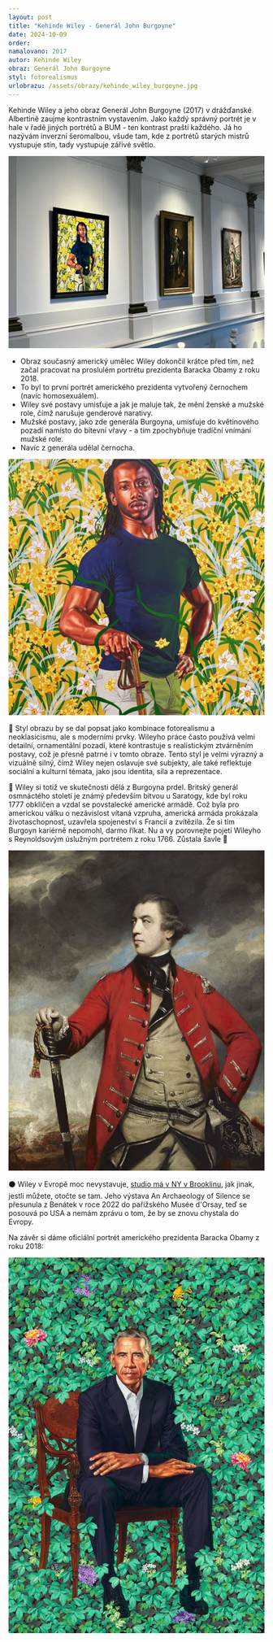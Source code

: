```yaml
---
layout: post
title: "Kehinde Wiley - Generál John Burgoyne"
date: 2024-10-09
order: 
namalovano: 2017
autor: Kehinde Wiley
obraz: Generál John Burgoyne
styl: fotorealismus
urlobrazu: /assets/obrazy/kehinde_wiley_burgoyne.jpg
---
```


Kehinde Wiley a jeho obraz Generál John Burgoyne (2017) v drážďanské Albertině zaujme kontrastním vystavením. Jako každý správný portrét je v hale v řadě jiných portrétů a BUM - ten kontrast praští každého. Já ho nazývám inverzní šeromalbou, všude tam, kde z portrétů starých mistrů vystupuje stín, tady vystupuje zářivé světlo. 

![Kehinde Wiley a jeho obraz Generál John Burgoyne v drážďanské Albertině](/assets/obrazy/burgoyne_albertinum.jpeg)

- Obraz současný americký umělec Wiley dokončil krátce před tím, než začal pracovat na proslulém portrétu prezidenta Baracka Obamy z roku 2018. 
- To byl to první portrét amerického prezidenta vytvořený černochem (navíc homosexuálem). 
- Wiley své postavy umisťuje a jak je maluje tak, že mění ženské a mužské role, čímž narušuje genderové narativy. 
- Mužské postavy, jako zde generála Burgoyna, umisťuje do květinového pozadí namísto do bitevní vřavy - a tím zpochybňuje tradiční vnímání mužské role. 
- Navíc z generála udělal černocha. 

![Kehinde Wiley a jeho obraz Generál John Burgoyne v detailu](/assets/obrazy/kehinde_wiley_burgoyne.jpg)

💼 Styl obrazu by se dal popsat jako kombinace fotorealismu a neoklasicismu, ale s moderními prvky. Wileyho práce často používá velmi detailní, ornamentální pozadí, které kontrastuje s realistickým ztvárněním postavy, což je přesně patrné i v tomto obraze. Tento styl je velmi výrazný a vizuálně silný, čímž Wiley nejen oslavuje své subjekty, ale také reflektuje sociální a kulturní témata, jako jsou identita, síla a reprezentace.

🤡 Wiley si totiž ve skutečnosti dělá z Burgoyna prdel. Britský generál osmnáctého století je známý především bitvou u Saratogy, kde byl roku 1777 obklíčen a vzdal se povstalecké americké armádě. Což byla pro americkou válku o nezávislost vítaná vzpruha, americká armáda prokázala životaschopnost, uzavřela spojeneství s Francií a zvítězila. Že si tím Burgoyn kariérně nepomohl, darmo říkat. Nu a vy porovnejte pojetí Wileyho s Reynoldsovým úslužným portrétem z roku 1766. Zůstala šavle 🙂

![Reynoldsův obraz z roku 1766 - John Burgoyne](/assets/obrazy/General_John_Burgoyne_-_Reynolds_c._1766.jpg)

⚫️ Wiley v Evropě moc nevystavuje, [studio má v NY v Brooklinu](https://kehindewiley.com), jak jinak, jestli můžete, otočte se tam. Jeho výstava An Archaeology of Silence se přesunula z Benátek v roce 2022 do pařížského Musée d'Orsay, teď se posouvá po USA a nemám zprávu o tom, že by se znovu chystala do Evropy. 

Na závěr si dáme oficiální portrét amerického prezidenta Baracka Obamy z roku 2018:

![oficiální portrét amerického prezidenta Baracka Obamy z roku 2018](/assets/obrazy/kehinde_wiley_barack_obama.jpg)